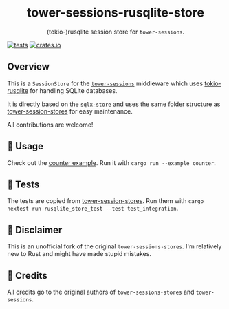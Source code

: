<h1 align="center">
    tower-sessions-rusqlite-store
</h1>

<p align="center">
    (tokio-)rusqlite session store for <code>tower-sessions</code>.
</p>

[![tests](https://github.com/patte/tower-sessions-rusqlite-store/actions/workflows/rust.yml/badge.svg)](https://github.com/patte/tower-sessions-rusqlite-store/actions/workflows/rust.yml) [![crates.io](https://img.shields.io/crates/v/tower-sessions-rusqlite-store)](https://crates.io/crates/tower-sessions-rusqlite-store)


## Overview
This is a `SessionStore` for the [`tower-sessions`](https://github.com/maxcountryman/tower-sessions) middleware which uses [tokio-rusqlite](https://github.com/programatik29/tokio-rusqlite) for handling SQLite databases.

It is directly based on the [`sqlx-store`](https://github.com/maxcountryman/tower-sessions-stores/tree/main/sqlx-store) and uses the same folder structure as [tower-session-stores](https://github.com/maxcountryman/tower-sessions-stores) for easy maintenance.

All contributions are welcome!

## 🤸 Usage
Check out the [counter example](./rusqlite-store/examples/counter.rs). Run it with `cargo run --example counter`.

## 🧪 Tests
The tests are copied from [tower-session-stores](https://github.com/maxcountryman/tower-sessions-stores). Run them with `cargo nextest run rusqlite_store_test --test test_integration`.

## 🦺 Disclaimer
This is an unofficial fork of the original `tower-sessions-stores`. I'm relatively new to Rust and might have made stupid mistakes.

## 🙏 Credits
All credits go to the original authors of `tower-sessions-stores` and `tower-sessions`.

